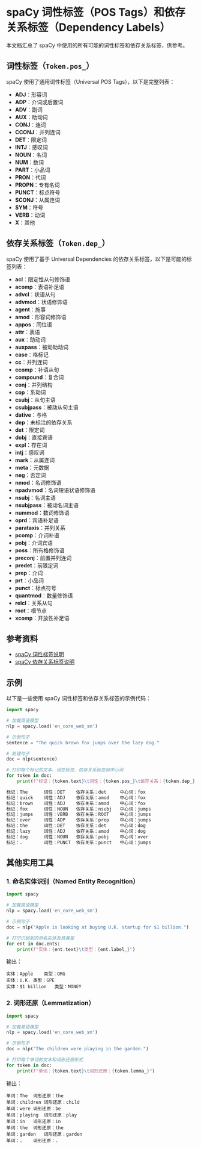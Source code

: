 # spaCy 词性标签（POS Tags）和依存关系标签（Dependency Labels）

本文档汇总了 spaCy 中使用的所有可能的词性标签和依存关系标签，供参考。

## 词性标签（`Token.pos_`）

spaCy 使用了通用词性标签（Universal POS Tags），以下是完整列表：

- **ADJ**：形容词
- **ADP**：介词或后置词
- **ADV**：副词
- **AUX**：助动词
- **CONJ**：连词
- **CCONJ**：并列连词
- **DET**：限定词
- **INTJ**：感叹词
- **NOUN**：名词
- **NUM**：数词
- **PART**：小品词
- **PRON**：代词
- **PROPN**：专有名词
- **PUNCT**：标点符号
- **SCONJ**：从属连词
- **SYM**：符号
- **VERB**：动词
- **X**：其他

## 依存关系标签（`Token.dep_`）

spaCy 使用了基于 Universal Dependencies 的依存关系标签，以下是可能的标签列表：

- **acl**：限定性从句修饰语
- **acomp**：表语补足语
- **advcl**：状语从句
- **advmod**：状语修饰语
- **agent**：施事
- **amod**：形容词修饰语
- **appos**：同位语
- **attr**：表语
- **aux**：助动词
- **auxpass**：被动助动词
- **case**：格标记
- **cc**：并列连词
- **ccomp**：补语从句
- **compound**：复合词
- **conj**：并列结构
- **cop**：系动词
- **csubj**：从句主语
- **csubjpass**：被动从句主语
- **dative**：与格
- **dep**：未标注的依存关系
- **det**：限定词
- **dobj**：直接宾语
- **expl**：存在词
- **intj**：感叹词
- **mark**：从属连词
- **meta**：元数据
- **neg**：否定词
- **nmod**：名词修饰语
- **npadvmod**：名词短语状语修饰语
- **nsubj**：名词主语
- **nsubjpass**：被动名词主语
- **nummod**：数词修饰语
- **oprd**：宾语补足语
- **parataxis**：并列关系
- **pcomp**：介词补语
- **pobj**：介词宾语
- **poss**：所有格修饰语
- **preconj**：前置并列连词
- **predet**：前限定词
- **prep**：介词
- **prt**：小品词
- **punct**：标点符号
- **quantmod**：数量修饰语
- **relcl**：关系从句
- **root**：根节点
- **xcomp**：开放性补足语

## 参考资料

- [spaCy 词性标签说明](https://spacy.io/api/annotation#pos-tagging)
- [spaCy 依存关系标签说明](https://spacy.io/api/annotation#dependency-parsing)


## 示例

以下是一些使用 spaCy 词性标签和依存关系标签的示例代码：

```python
import spacy

# 加载英语模型
nlp = spacy.load('en_core_web_sm')

# 示例句子
sentence = "The quick brown fox jumps over the lazy dog."

# 处理句子
doc = nlp(sentence)

# 打印每个标记的文本、词性标签、依存关系标签和中心词
for token in doc:
    print(f"标记：{token.text}\t词性：{token.pos_}\t依存关系：{token.dep_}\t中心词：{token.head.text}")

标记：The      词性：DET    依存关系：det     中心词：fox
标记：quick    词性：ADJ    依存关系：amod    中心词：fox
标记：brown    词性：ADJ    依存关系：amod    中心词：fox
标记：fox      词性：NOUN   依存关系：nsubj   中心词：jumps
标记：jumps    词性：VERB   依存关系：ROOT    中心词：jumps
标记：over     词性：ADP    依存关系：prep    中心词：jumps
标记：the      词性：DET    依存关系：det     中心词：dog
标记：lazy     词性：ADJ    依存关系：amod    中心词：dog
标记：dog      词性：NOUN   依存关系：pobj    中心词：over
标记：.        词性：PUNCT  依存关系：punct   中心词：jumps
```

## 其他实用工具
### 1. 命名实体识别（Named Entity Recognition）

```python
import spacy

# 加载英语模型
nlp = spacy.load('en_core_web_sm')

# 示例句子
doc = nlp("Apple is looking at buying U.K. startup for $1 billion.")

# 打印识别到的命名实体及其类型
for ent in doc.ents:
    print(f"实体：{ent.text}\t类型：{ent.label_}")

```
输出：
```
实体：Apple	类型：ORG
实体：U.K.	类型：GPE
实体：$1 billion	类型：MONEY
```

### 2. 词形还原（Lemmatization）
```python
import spacy

# 加载英语模型
nlp = spacy.load('en_core_web_sm')

# 示例句子
doc = nlp("The children were playing in the garden.")

# 打印每个单词的文本和词形还原形式
for token in doc:
    print(f"单词：{token.text}\t词形还原：{token.lemma_}")

```
输出：
```
单词：The	词形还原：the
单词：children	词形还原：child
单词：were	词形还原：be
单词：playing	词形还原：play
单词：in	词形还原：in
单词：the	词形还原：the
单词：garden	词形还原：garden
单词：.	词形还原：.
```

